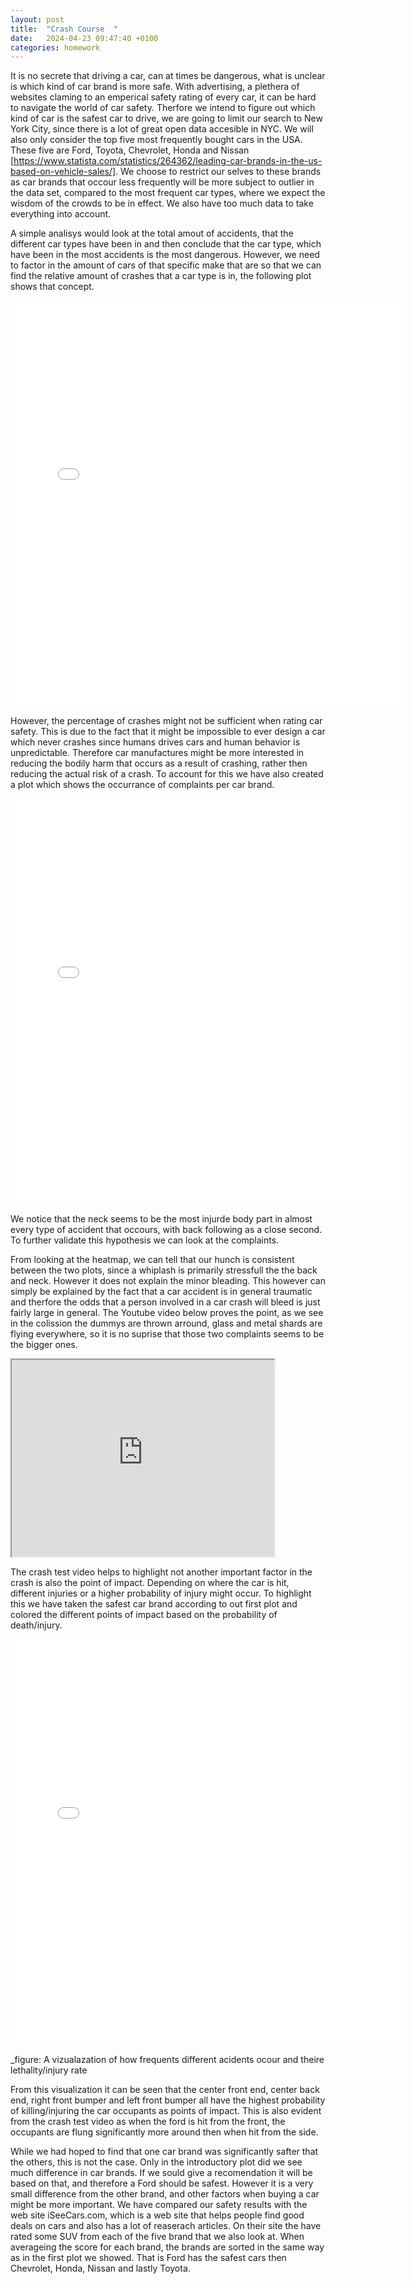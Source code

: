 ```yaml
---
layout: post
title:  "Crash Course  "
date:   2024-04-23 09:47:40 +0100
categories: homework
---
```


It is no secrete that driving a car, can at times be dangerous, what is unclear is which kind of car brand is more safe. With advertising, a plethera of websites claming to an emperical safety rating of every car, it can be hard to navigate the world of car safety. Therfore we intend to figure out which kind of car is the safest car to drive, we are going to limit our search to New York City, since there is a lot of great open data accesible in NYC. We will also only consider the top five most frequently bought cars in the USA. These five are Ford, Toyota, Chevrolet, Honda and Nissan [https://www.statista.com/statistics/264362/leading-car-brands-in-the-us-based-on-vehicle-sales/]. We choose to restrict our selves to these brands as car brands that occour less frequently will be more subject to outlier in the data set, compared to the most frequent car types, where we expect the wisdom of the crowds to be in effect. We also have too much data to take everything into account.

A simple analisys would look at the total amout of accidents, that the different car types have been in and then conclude that the car type, which have been in the most accidents is the most dangerous. However, we need to factor in the amount of cars of that specific make that are so that we can find the relative amount of crashes that a car type is in, the following plot shows that concept.     


<iframe src="/figures/Ratio_car_brand.html"
    sandbox="allow-same-origin allow-scripts"
    width="125%"
    height="650"
    scrolling="no"
    seamless="seamless"
    frameborder="0">
</iframe>

However, the percentage of crashes might not be sufficient when rating car safety. This is due to the fact that it might be impossible to ever design a car which never crashes since humans drives cars and human behavior is unpredictable. Therefore car manufactures might be more interested in reducing the bodily harm that occurs as a result of crashing, rather then reducing the actual risk of a crash. To account for this we have also created a plot which shows the occurrance of complaints per car brand. 

<iframe src="/figures/Car_brand.html"
    sandbox="allow-same-origin allow-scripts"
    width="125%"
    height="650"
    scrolling="no"
    seamless="seamless"
    frameborder="0">
</iframe>


We notice that the neck seems to be the most injurde body part in almost every type of accident that occours, with back following as a close second. To further validate this hypothesis we can look at the complaints. 

From looking at the heatmap, we can tell that our hunch is consistent between the two plots, since a whiplash is primarily stressfull the the back and neck. However it does not explain the minor bleading. This however can simply be explained by the fact that a car accident is in general traumatic and therfore the odds that a person involved in a car crash will bleed is just fairly large in general. The Youtube video below proves the point, as we see in the colission the dummys are thrown arround, glass and metal shards are flying everywhere, so it is no suprise that those two complaints seems to be the bigger ones.

<iframe width="420" height="315"
src="https://www.youtube.com/embed/PICLnx1rfuA">
</iframe>

The crash test video helps to highlight not another important factor in the crash is also the point of impact. Depending on where the car is hit, different injuries or a higher probability of injury might occur. To highlight this we have taken the safest car brand according to out first plot and colored the different points of impact based on the probability of death/injury.

<iframe src="/figures/car.html"
    sandbox="allow-same-origin allow-scripts"
    width="125%"
    height="650"
    scrolling="no"
    seamless="seamless"
    frameborder="0">
</iframe>

_figure: A vizualazation of how frequents different acidents ocour and theire lethality/injury rate

From this visualization it can be seen that the center front end, center back end, right front bumper and left front bumper all have the highest probability of killing/injuring the car occupants as points of impact. This is also evident from the crash test video as when the ford is hit from the front, the occupants are flung significantly more around then when hit from the side.

While we had hoped to find that one car brand was significantly safter that the others, this is not the case. Only in the introductory plot did we see much difference in car brands. If we sould give a recomendation it will be based on that, and therefore a Ford should be safest. However it is a very small difference from the other brand, and other factors when buying a car might be more important. We have compared our safety results with the web site iSeeCars.com, which is a web site that helps people find good deals on cars and also has a lot of reaserach articles. On their site the have rated some SUV from each of the five brand that we also look at. When averageing the score for each brand, the brands are sorted in the same way as in the first plot we showed. That is Ford has the safest cars then Chevrolet, Honda, Nissan and lastly Toyota. 
